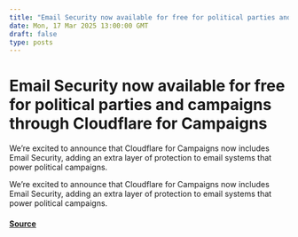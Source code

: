 ```yaml
---
title: "Email Security now available for free for political parties and campaigns through Cloudflare for Campaigns"
date: Mon, 17 Mar 2025 13:00:00 GMT
draft: false
type: posts
---
```

# Email Security now available for free for political parties and campaigns through Cloudflare for Campaigns





 We’re excited to announce that Cloudflare for Campaigns now includes Email Security, adding an extra layer of protection to email systems that power political campaigns. 

We’re excited to announce that Cloudflare for Campaigns now includes Email Security, adding an extra layer of protection to email systems that power political campaigns.

#### [Source](https://blog.cloudflare.com/email-security-now-available-for-free-for-political-parties-and-campaigns/)

